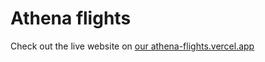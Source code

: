# Athena flights

Check out the live website on [our athena-flights.vercel.app](https://athena-flights.vercel.app/)
